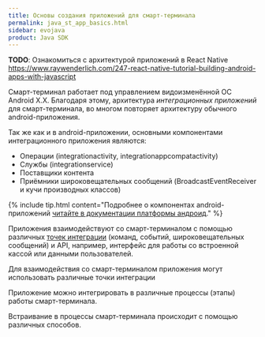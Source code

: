 ```yaml
---
title: Основы создания приложений для смарт-терминала
permalink: java_st_app_basics.html
sidebar: evojava
product: Java SDK
---
```


**TODO**: Ознакомиться с архитектурой приложений в React Native https://www.raywenderlich.com/247-react-native-tutorial-building-android-apps-with-javascript

Смарт-терминал работает под управлением видоизменённой ОС Android X.X. Благодаря этому, архитектура *интеграционных приложений* для смарт-терминала, во многом повторяет архитектуру обычного android-приложения.

Так же как и в android-приложении, основными компонентами интеграционного приложения являются:

* Операции (integrationactivity, integrationappcompatactivity)
* Службы (integrationservice)
* Поставщики контента
* Приёмники широковещательных сообщений (BroadcastEventReceiver и кучи производных классов)

{% include tip.html content="Подробнее о компонентах android-приложений [читайте в документации платформы андроид](https://developer.android.com/guide/components/fundamentals#Components)." %}

Приложения взаимодействуют со смарт-терминалом с помощью различных [точек интеграции](./) (команд, событий, широковещательных сообщений) и API, например, интерфейс для работы со встроенной кассой или данными пользователей.

Для взаимодействия со смарт-терминалом приложения могут использовать различные точки интеграции

Приложение можно интегрировать в различные процессы (этапы) работы смарт-терминала.


Встраивание в процессы смарт-терминала происходит с помощью различных способов.
